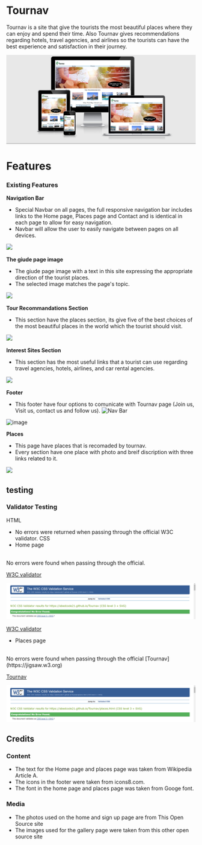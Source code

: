 # Tournav
Tournav is a site that give the tourists the most beautiful places where they can enjoy and spend their time. Also Tournav gives recommendations regarding hotels, travel agencies, and airlines so the tourists can have the best experience and satisfaction in their journey.

<img src="assets/images/Screenshot.jpg">

# Features

### Existing Features

 __Navigation Bar__

- Special Navbar on all pages, the full responsive navigation bar includes links to the Home page, Places page and Contact and is identical in each page to allow for easy navigation.
- Navbar will allow the user to easily navigate between pages on all devices.

<img src="/workspace/Tournav/assets/images/navbar.png">

__The giude page image__

- The giude page image with a text in this site  expressing the appropriate direction of the tourist places. 
- The selected image matches the page's topic.

<img src="/workspace/Tournav/assets/images/guide-imge.jpg">

__Tour Recommandations Section__

- This section have the places section, its give five of the best choices of the most beautiful places in the world which the tourist should visit.

<img src="/workspace/Tournav/assets/images/Screenshot6.png">

 __Interest Sites Section__

 - This section has the most useful links that a tourist can use regarding travel agencies, hotels, airlines, and car rental agencies.

 <img src="/images/Screenshot10.png">

  __Footer__

  - This footer have four options to comunicate with Tournav page (Join us, Visit us, contact us and follow us).
  ![Nav Bar](https://github.com/lucyrush/readme-template/blob/master/media/love_running_nav.png)

  ![image](https://github.com/Abedcode21/testpage/blob/main/assets/images/Screenshot10.png)
  <!-- ![Landing Page](https://github.com/lucyrush/readme-template/blob/master/media/love_running_landing.png) -->


   __Places__

   - This page have places that is recomaded by tournav.
   - Every section have one place with photo and breif discription with three links related to it.

   <img src="workspace/Tournav/assets/images/placesME.png">

## testing

### Validator Testing
HTML
- No errors were returned when passing through the official W3C validator.
CSS
- Home page
<br>
  No errors were found when passing through the official.

[W3C validator](https://validator.w3.org/nu/?doc=https%3A%2F%2Fcode-institute-org.github.io%2Flove-running-2.0%2Findex.html)

![image](assets/images/rdme-css-validator-p1.png)

[W3C validator](https://validator.w3.org/nu/?doc=https%3A%2F%2Fcode-institute-org.github.io%2Flove-running-2.0%2Findex.html)

- Places page
<br>
  No errors were found when passing through the official [Tournav](https://jigsaw.w3.org)

  [Tournav](https://abedcode21.github.io/Tournav)


![image](assets/images/rdme-css-validator-p2.png)


## Credits

### Content
- The text for the Home page and places page was taken from Wikipedia Article A.
- The icons in the footer were taken from icons8.com.
- The font in the home page and places page was taken from Googe font.

### Media 

- The photos used on the home and sign up page are from This Open Source site
- The images used for the gallery page were taken from this other open source site